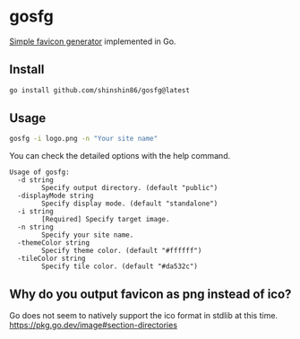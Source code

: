 # gosfg
[Simple favicon generator](https://github.com/shinshin86/simple-favicon-generator) implemented in Go.

## Install
```sh
go install github.com/shinshin86/gosfg@latest
```

## Usage

```sh
gosfg -i logo.png -n "Your site name"
```

You can check the detailed options with the help command.

```
Usage of gosfg:
  -d string
    	Specify output directory. (default "public")
  -displayMode string
    	Specify display mode. (default "standalone")
  -i string
    	[Required] Specify target image.
  -n string
    	Specify your site name.
  -themeColor string
    	Specify theme color. (default "#ffffff")
  -tileColor string
    	Specify tile color. (default "#da532c")
```

## Why do you output favicon as png instead of ico?
Go does not seem to natively support the ico format in stdlib at this time.  
https://pkg.go.dev/image#section-directories
